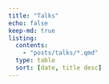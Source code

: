 ```yaml
---
title: "Talks"
echo: false
keep-md: true
listing: 
  contents: 
    - "posts/talks/*.qmd"
  type: table
  sort: [date, title desc]
---
```

